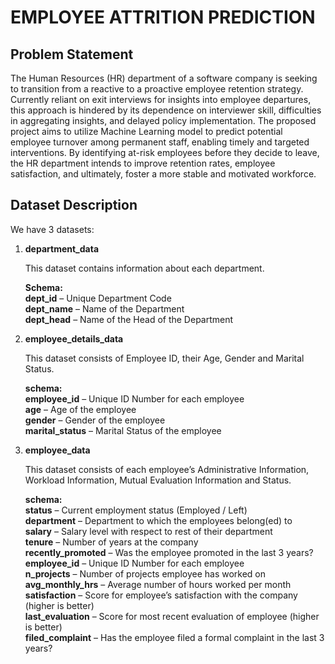 # EMPLOYEE ATTRITION PREDICTION

## Problem Statement
The Human Resources (HR) department of a software company is seeking to transition from a reactive to a proactive employee retention strategy. Currently reliant on exit interviews for insights into employee departures, this approach is hindered by its dependence on interviewer skill, difficulties in aggregating insights, and delayed policy implementation. The proposed project aims to utilize Machine Learning model to predict potential employee turnover among permanent staff, enabling timely and targeted interventions. By identifying at-risk employees before they decide to leave, the HR department intends to improve retention rates, employee satisfaction, and ultimately, foster a more stable and motivated workforce.

## Dataset Description
We have 3 datasets:

1. **department_data**

    This dataset contains information about each department.<br>
    
    __Schema:__<br>
        __dept_id__ – Unique Department Code <br>
        __dept_name__ – Name of the Department <br>
        __dept_head__ – Name of the Head of the Department <br>


2. **employee_details_data** <br>

    This dataset consists of Employee ID, their Age, Gender and Marital Status. <br>
    
    __schema:__<br>
        __employee_id__ – Unique ID Number for each employee<br>
        __age__ – Age of the employee<br>
        __gender__ – Gender of the employee<br>
        __marital_status__ – Marital Status of the employee<br>


3. **employee_data**<br>

    This dataset consists of each employee’s Administrative Information, Workload Information, Mutual Evaluation Information and Status.<br>

    __schema:__<br>
        __status__ – Current employment status (Employed / Left)<br>
        __department__ – Department to which the employees belong(ed) to <br>
        __salary__ – Salary level with respect to rest of their department <br>
        __tenure__ – Number of years at the company<br>
        __recently_promoted__ – Was the employee promoted in the last 3 years?<br>
        __employee_id__ – Unique ID Number for each employee<br>
        __n_projects__ – Number of projects employee has worked on<br>
        __avg_monthly_hrs__ – Average number of hours worked per month<br>
        __satisfaction__ – Score for employee’s satisfaction with the company (higher is better)<br>
        __last_evaluation__ – Score for most recent evaluation of employee (higher is better)<br>
        __filed_complaint__ – Has the employee filed a formal complaint in the last 3 years?<br>
